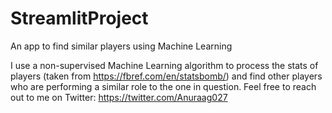# StreamlitProject
An app to find similar players using Machine Learning

I use a non-supervised Machine Learning algorithm to process the stats of players (taken from https://fbref.com/en/statsbomb/) and find other players who are performing a similar role to the one in question.
Feel free to reach out to me on Twitter: https://twitter.com/Anuraag027
